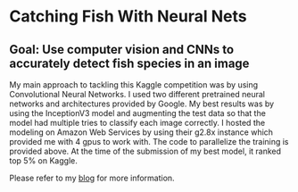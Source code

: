 # Catching Fish With Neural Nets
## Goal: Use computer vision and CNNs to accurately detect fish species in an image

My main approach to tackling this Kaggle competition was by using Convolutional Neural Networks. I used two different pretrained neural networks and architectures provided by Google. My best results was by using the InceptionV3 model and augmenting the test data so that the model had multiple tries to classify each image correctly. I hosted the modeling on Amazon Web Services by using their g2.8x instance which provided me with 4 gpus to work with. The code to parallelize the training is provided above. At the time of the submission of my best model, it ranked top 5% on Kaggle.

Please refer to my [blog][1] for more information.

[1]: https://jonathantoro.github.io/Catching-Fish-With-Neural-Nets/
